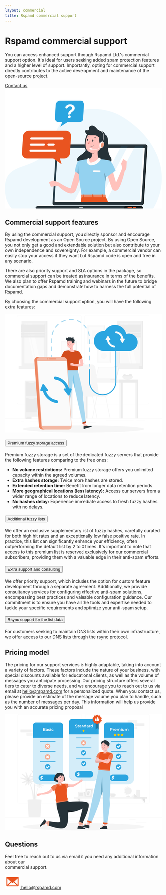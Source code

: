 ```yaml
---
layout: commercial
title: Rspamd commercial support
---
```

<!-- commercial-banner -->
<div class="commercial-banner">
    <div class="r-container">
        <div class="row">
            <div class="col-lg-6">
                <h1>Rspamd commercial support</h1>
                <p>You can access enhanced support through Rspamd Ltd.'s commercial support option. It's ideal for users seeking added spam protection features and a higher level of support. Importantly, opting for commercial support directly contributes to the active development and maintenance of the open-source project.</p>
                <a class="btn btn-primary" href="mailto:hello@rspamd.com">Contact us<i class="fa-solid fa-chevron-right ms-2"></i></a>
            </div>
            <div class="col-lg-6">
                <img src="img/ill.png" alt="" class="img-fluid"/>
            </div>
        </div>
    </div>
</div>
<!-- commercial-features -->
<div class="commercial-features">
    <div class="r-container">
        <div class="row">
            <div class="col-md-12">
                <h2 class="text-center">Commercial support features</h2>
            </div>
        </div>
        <div class="support-features">
            <div class="row">
                <div class="col-md-6">
                    <p>
                        By using the commercial support, you directly sponsor and encourage Rspamd development as an Open Source project. By using Open Source, you not only get a good and extendable solution but also contribute to your own independence and sovereignty. For example, a commercial vendor can easily stop your access if they want but Rspamd code is open and free in any scenario.
                    </p>
                </div>
                <div class="col-md-6">
                    <p>
                        There are also priority support and SLA options in the package, so commercial support can be treated as insurance in terms of the benefits. We also plan to offer Rspamd training and webinars in the future to bridge documentation gaps and demonstrate how to harness the full potential of Rspamd.
                    </p>
                </div>
            </div> 
            <p class="extra-feature">By choosing the commercial support option, you will have the following extra features:</p> 
        </div>
        <div class="row">
            <div class="col-md-6">
                <img  src="img/features.png" class="img-fluid"/>
            </div>
            <div class="col-md-6">
                <div class="accordion accordion-flush" id="accordion">
                    <div class="accordion-item">
                        <h4 class="accordion-header">
                            <button class="accordion-button collapsed" data-bs-toggle="collapse" data-bs-target="#collapseOne" aria-expanded="false" aria-controls="collapseOne">
                            Premium fuzzy storage access
                            </button>
                        </h4>
                        <div id="collapseOne" class="accordion-collapse collapse" data-bs-parent="#accordion">
                            <div class="accordion-body">
                                <p>Premium fuzzy storage is a set of the dedicated fuzzy servers that provide the following features comparing to the free ones:</p>
                                <ul>
                                    <li><strong>No volume restrictions:</strong> Premium fuzzy storage offers you unlimited capacity within the agreed volumes.</li>
                                    <li><strong>Extra hashes storage:</strong> Twice more hashes are stored.</li>
                                    <li><strong>Extended retention time:</strong> Benefit from longer data retention periods.</li>
                                    <li><strong>More geographical locations (less latency):</strong> Access our servers from a wider range of locations to reduce latency.</li>
                                    <li><strong>No hashes delay:</strong> Experience immediate access to fresh fuzzy hashes with no delays.</li>
                                </ul>
                            </div>
                        </div>
                    </div>
                    <div class="accordion-item">
                        <h4 class="accordion-header">
                            <button class="accordion-button collapsed" data-bs-toggle="collapse" data-bs-target="#collapseTwo" aria-expanded="false" aria-controls="collapseTwo">
                            Additional fuzzy lists
                            </button>
                        </h4>
                        <div id="collapseTwo" class="accordion-collapse collapse" data-bs-parent="#accordion">
                            <div class="accordion-body">
                                <p>We offer an exclusive supplementary list of fuzzy hashes, carefully curated for both high hit rates and an exceptionally low false positive rate. In practice, this list can significantly enhance your efficiency, often outperforming the default list by 2 to 3 times. It's important to note that access to this premium list is reserved exclusively for our commercial subscribers, providing them with a valuable edge in their anti-spam efforts.</p>
                            </div>
                        </div>
                    </div>
                    <div class="accordion-item">
                        <h4 class="accordion-header">
                            <button class="accordion-button collapsed" data-bs-toggle="collapse" data-bs-target="#collapseThree" aria-expanded="false" aria-controls="collapseThree">
                            Extra support and consulting
                            </button>
                        </h4>
                        <div id="collapseThree" class="accordion-collapse collapse" data-bs-parent="#accordion">
                            <div class="accordion-body">
                            <p>We offer priority support, which includes the option for custom feature development through a separate agreement. Additionally, we provide consultancy services for configuring effective anti-spam solutions, encompassing best practices and valuable configuration guidance. Our commitment is to ensure you have all the tools and expertise needed to tackle your specific requirements and optimize your anti-spam setup.</p>
                            </div>
                        </div>
                    </div>
                    <div class="accordion-item">
                        <h4 class="accordion-header">
                            <button class="accordion-button collapsed" data-bs-toggle="collapse" data-bs-target="#collapseFour" aria-expanded="false" aria-controls="collapseFour">
                            Rsync support for the list data
                            </button>
                        </h4>
                        <div id="collapseFour" class="accordion-collapse collapse" data-bs-parent="#accordion">
                            <div class="accordion-body">
                                <p>For customers seeking to maintain DNS lists within their own infrastructure, we offer access to our DNS lists through the rsync protocol.</p>
                            </div>
                        </div>
                    </div>
                </div>
            </div>
        </div>       
    </div>
</div>
<!-- pricing-model -->

<div class="pricing-model">
    <div class="r-container">
        <div class="row">
            <div class="col-md-6">
                <h2>Pricing model</h2>
                <p>The pricing for our support services is highly adaptable, taking into account a variety of factors. These factors include the nature of your business, with special discounts available for educational clients, as well as the volume of messages you anticipate processing. Our pricing structure offers several tiers to cater to diverse needs, and we encourage you to reach out to us via email at <a href="mailto:hello@rspamd.com">hello@rspamd.com</a> for a personalized quote. When you contact us, please provide an estimate of the message volume you plan to handle, such as the number of messages per day. This information will help us provide you with an accurate pricing proposal.</p>
            </div>
            <div class="col-md-6">
                <img src="img/pricing.png" alt="" class="img-fluid"/>
            </div>
        </div>
    </div>
</div>

<div class="questions">
    <div class="r-container">
        <div class="row">
            <div class="col-md-12">
                <h2>Questions</h2>
                <p>Feel free to reach out to us via email if you need any additional information about our<br> commercial support.</p>
                <a href="mailto:hello@rspamd.com"><img src="img/envelope.svg"/> <span>hello@rspamd.com</span></a>
            </div>
        </div>
    </div>
</div>
